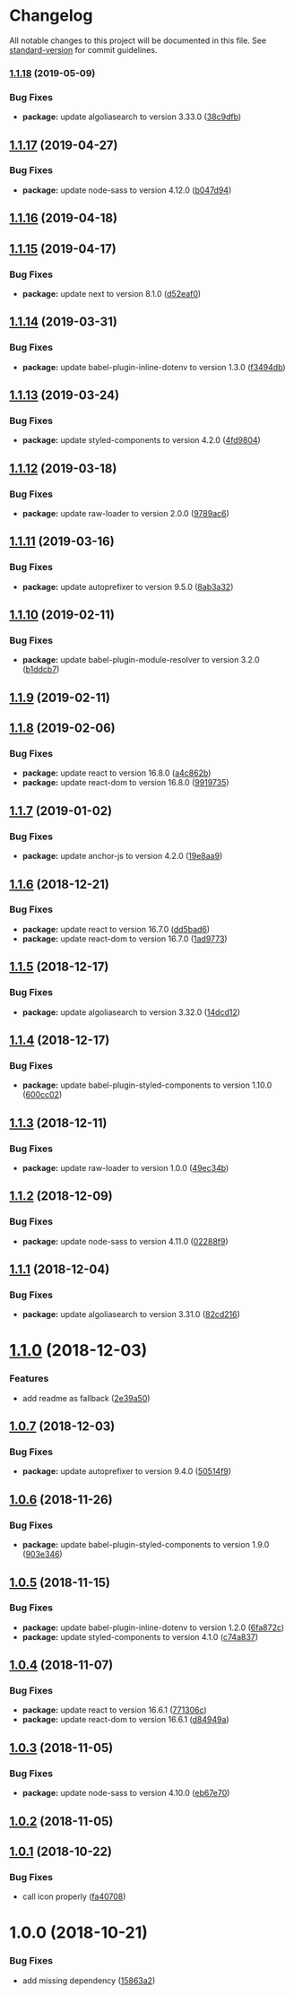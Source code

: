 # Changelog

All notable changes to this project will be documented in this file. See [standard-version](https://github.com/conventional-changelog/standard-version) for commit guidelines.

### [1.1.18](https://github.com/Kikobeats/changes.now.sh/compare/v1.1.17...v1.1.18) (2019-05-09)


### Bug Fixes

* **package:** update algoliasearch to version 3.33.0 ([38c9dfb](https://github.com/Kikobeats/changes.now.sh/commit/38c9dfb))



## [1.1.17](https://github.com/Kikobeats/changes.now.sh/compare/v1.1.16...v1.1.17) (2019-04-27)


### Bug Fixes

* **package:** update node-sass to version 4.12.0 ([b047d94](https://github.com/Kikobeats/changes.now.sh/commit/b047d94))



## [1.1.16](https://github.com/Kikobeats/changes.now.sh/compare/v1.1.15...v1.1.16) (2019-04-18)



## [1.1.15](https://github.com/Kikobeats/changes.now.sh/compare/v1.1.14...v1.1.15) (2019-04-17)


### Bug Fixes

* **package:** update next to version 8.1.0 ([d52eaf0](https://github.com/Kikobeats/changes.now.sh/commit/d52eaf0))



<a name="1.1.14"></a>
## [1.1.14](https://github.com/Kikobeats/changes.now.sh/compare/v1.1.13...v1.1.14) (2019-03-31)


### Bug Fixes

* **package:** update babel-plugin-inline-dotenv to version 1.3.0 ([f3494db](https://github.com/Kikobeats/changes.now.sh/commit/f3494db))



<a name="1.1.13"></a>
## [1.1.13](https://github.com/Kikobeats/changes.now.sh/compare/v1.1.12...v1.1.13) (2019-03-24)


### Bug Fixes

* **package:** update styled-components to version 4.2.0 ([4fd9804](https://github.com/Kikobeats/changes.now.sh/commit/4fd9804))



<a name="1.1.12"></a>
## [1.1.12](https://github.com/Kikobeats/changes.now.sh/compare/v1.1.11...v1.1.12) (2019-03-18)


### Bug Fixes

* **package:** update raw-loader to version 2.0.0 ([9789ac6](https://github.com/Kikobeats/changes.now.sh/commit/9789ac6))



<a name="1.1.11"></a>
## [1.1.11](https://github.com/Kikobeats/changes.now.sh/compare/v1.1.10...v1.1.11) (2019-03-16)


### Bug Fixes

* **package:** update autoprefixer to version 9.5.0 ([8ab3a32](https://github.com/Kikobeats/changes.now.sh/commit/8ab3a32))



<a name="1.1.10"></a>
## [1.1.10](https://github.com/Kikobeats/changes.now.sh/compare/v1.1.9...v1.1.10) (2019-02-11)


### Bug Fixes

* **package:** update babel-plugin-module-resolver to version 3.2.0 ([b1ddcb7](https://github.com/Kikobeats/changes.now.sh/commit/b1ddcb7))



<a name="1.1.9"></a>
## [1.1.9](https://github.com/Kikobeats/changes.now.sh/compare/v1.1.8...v1.1.9) (2019-02-11)



<a name="1.1.8"></a>
## [1.1.8](https://github.com/Kikobeats/changes.now.sh/compare/v1.1.7...v1.1.8) (2019-02-06)


### Bug Fixes

* **package:** update react to version 16.8.0 ([a4c862b](https://github.com/Kikobeats/changes.now.sh/commit/a4c862b))
* **package:** update react-dom to version 16.8.0 ([9919735](https://github.com/Kikobeats/changes.now.sh/commit/9919735))



<a name="1.1.7"></a>
## [1.1.7](https://github.com/Kikobeats/changes.now.sh/compare/v1.1.6...v1.1.7) (2019-01-02)


### Bug Fixes

* **package:** update anchor-js to version 4.2.0 ([19e8aa9](https://github.com/Kikobeats/changes.now.sh/commit/19e8aa9))



<a name="1.1.6"></a>
## [1.1.6](https://github.com/Kikobeats/changes.now.sh/compare/v1.1.5...v1.1.6) (2018-12-21)


### Bug Fixes

* **package:** update react to version 16.7.0 ([dd5bad6](https://github.com/Kikobeats/changes.now.sh/commit/dd5bad6))
* **package:** update react-dom to version 16.7.0 ([1ad9773](https://github.com/Kikobeats/changes.now.sh/commit/1ad9773))



<a name="1.1.5"></a>
## [1.1.5](https://github.com/Kikobeats/changes.now.sh/compare/v1.1.4...v1.1.5) (2018-12-17)


### Bug Fixes

* **package:** update algoliasearch to version 3.32.0 ([14dcd12](https://github.com/Kikobeats/changes.now.sh/commit/14dcd12))



<a name="1.1.4"></a>
## [1.1.4](https://github.com/Kikobeats/changes.now.sh/compare/v1.1.3...v1.1.4) (2018-12-17)


### Bug Fixes

* **package:** update babel-plugin-styled-components to version 1.10.0 ([600cc02](https://github.com/Kikobeats/changes.now.sh/commit/600cc02))



<a name="1.1.3"></a>
## [1.1.3](https://github.com/Kikobeats/changes.now.sh/compare/v1.1.2...v1.1.3) (2018-12-11)


### Bug Fixes

* **package:** update raw-loader to version 1.0.0 ([49ec34b](https://github.com/Kikobeats/changes.now.sh/commit/49ec34b))



<a name="1.1.2"></a>
## [1.1.2](https://github.com/Kikobeats/changes.now.sh/compare/v1.1.1...v1.1.2) (2018-12-09)


### Bug Fixes

* **package:** update node-sass to version 4.11.0 ([02288f9](https://github.com/Kikobeats/changes.now.sh/commit/02288f9))



<a name="1.1.1"></a>
## [1.1.1](https://github.com/Kikobeats/changes.now.sh/compare/v1.1.0...v1.1.1) (2018-12-04)


### Bug Fixes

* **package:** update algoliasearch to version 3.31.0 ([82cd216](https://github.com/Kikobeats/changes.now.sh/commit/82cd216))



<a name="1.1.0"></a>
# [1.1.0](https://github.com/Kikobeats/changes.now.sh/compare/v1.0.7...v1.1.0) (2018-12-03)


### Features

* add readme as fallback ([2e39a50](https://github.com/Kikobeats/changes.now.sh/commit/2e39a50))



<a name="1.0.7"></a>
## [1.0.7](https://github.com/Kikobeats/changes.now.sh/compare/v1.0.6...v1.0.7) (2018-12-03)


### Bug Fixes

* **package:** update autoprefixer to version 9.4.0 ([50514f9](https://github.com/Kikobeats/changes.now.sh/commit/50514f9))



<a name="1.0.6"></a>
## [1.0.6](https://github.com/Kikobeats/changes.now.sh/compare/v1.0.5...v1.0.6) (2018-11-26)


### Bug Fixes

* **package:** update babel-plugin-styled-components to version 1.9.0 ([903e346](https://github.com/Kikobeats/changes.now.sh/commit/903e346))



<a name="1.0.5"></a>
## [1.0.5](https://github.com/Kikobeats/changes.now.sh/compare/v1.0.4...v1.0.5) (2018-11-15)


### Bug Fixes

* **package:** update babel-plugin-inline-dotenv to version 1.2.0 ([6fa872c](https://github.com/Kikobeats/changes.now.sh/commit/6fa872c))
* **package:** update styled-components to version 4.1.0 ([c74a837](https://github.com/Kikobeats/changes.now.sh/commit/c74a837))



<a name="1.0.4"></a>
## [1.0.4](https://github.com/Kikobeats/changes.now.sh/compare/v1.0.3...v1.0.4) (2018-11-07)


### Bug Fixes

* **package:** update react to version 16.6.1 ([771306c](https://github.com/Kikobeats/changes.now.sh/commit/771306c))
* **package:** update react-dom to version 16.6.1 ([d84949a](https://github.com/Kikobeats/changes.now.sh/commit/d84949a))



<a name="1.0.3"></a>
## [1.0.3](https://github.com/Kikobeats/changes.now.sh/compare/v1.0.1...v1.0.3) (2018-11-05)


### Bug Fixes

* **package:** update node-sass to version 4.10.0 ([eb67e70](https://github.com/Kikobeats/changes.now.sh/commit/eb67e70))



<a name="1.0.2"></a>
## [1.0.2](https://github.com/Kikobeats/changes.now.sh/compare/v1.0.1...v1.0.2) (2018-11-05)



<a name="1.0.1"></a>
## [1.0.1](https://github.com/Kikobeats/changes.now.sh/compare/v1.0.0...v1.0.1) (2018-10-22)


### Bug Fixes

* call icon properly ([fa40708](https://github.com/Kikobeats/changes.now.sh/commit/fa40708))



<a name="1.0.0"></a>
# 1.0.0 (2018-10-21)


### Bug Fixes

* add missing dependency ([15863a2](https://github.com/Kikobeats/changes.now.sh/commit/15863a2))
